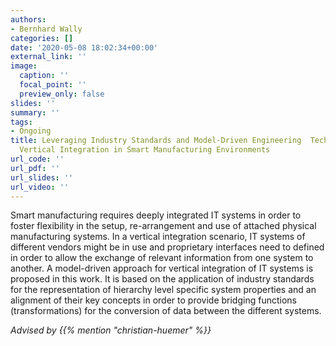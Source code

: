 ```yaml
---
authors:
- Bernhard Wally
categories: []
date: '2020-05-08 18:02:34+00:00'
external_link: ''
image:
  caption: ''
  focal_point: ''
  preview_only: false
slides: ''
summary: ''
tags:
- Ongoing
title: Leveraging Industry Standards and Model-Driven Engineering  Techniques for
  Vertical Integration in Smart Manufacturing Environments
url_code: ''
url_pdf: ''
url_slides: ''
url_video: ''
---
```


Smart manufacturing requires deeply integrated IT systems in order to foster flexibility in the setup, re-arrangement and use of attached physical manufacturing systems. In a vertical integration scenario, IT systems of different vendors might be in use and proprietary interfaces need to defined in order to allow the exchange of relevant information from one system to another. A model-driven approach for vertical integration of IT systems is proposed in this work. It is based on the application of industry standards for the representation of hierarchy level specific system properties and an alignment of their key concepts in order to provide bridging functions (transformations) for the conversion of data between the different systems.

*Advised by {{% mention "christian-huemer" %}}*